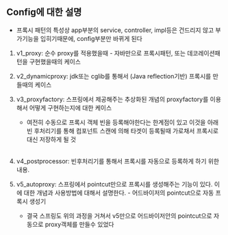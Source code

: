 ## Config에 대한 설명
- 프록시 패턴의 특성상 app부분의 service, controller, impl등은 건드리지 않고 부가기능을 입히기때문에, config부분만 바뀌게 된다 <br>

1. v1_proxy: 순수 proxy를 적용했을때 - 자바만으로 프록시패턴, 또는 데코레이션패턴을 구현했을때의 케이스 <br>

2. v2_dynamicproxy: jdk또는 cglib를 통해서 (Java reflection기반) 프록시를 만들때의 케이스 <br>

3. v3_proxyfactory: 스프링에서 제공해주는 추상화된 개념의 proxyfactory를 이용해서 어떻게 구현하는지에 대한 케이스 <br>
    * 여전히 수동으로 프록시 객체 빈을 등록해야한다는 한계점이 있고 이것을 아래 빈 후처리기를 통해 컴포넌트 스캔에 의해 타겟이 등록될때 가로채서 프록시로 대신 저장하게 될 것<br><br>

4. v4_postprocessor: 빈후처리기를 통해서 프록시를 자동으로 등록하게 하기 위한 내용. <br>

5. v5_autoproxy: 스프링에서 pointcut만으로 프록시를 생성해주는 기능이 있다. 이에 대한 개념과 사용방법에 대해서 설명한다. - 어드바이저의 pointcut으로 자동 프록시 생성기 <br>
    * 결국 스프링도 위의 과정을 거쳐서 v5만으로 어드바이저안의 pointcut으로 자동으로 proxy객체를 만들수 있었다
